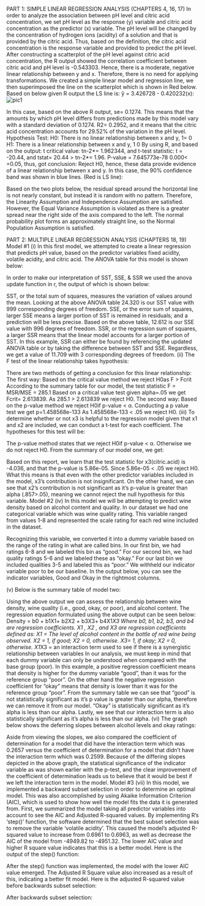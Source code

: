 PART 1: SIMPLE LINEAR REGRESSION ANALYSIS (CHAPTERS 4, 16, 17)
In order to analyze the association between pH level and citric acid concentration, we set pH level as the response (y) variable and citric acid concentration as the predictor (x) variable. The pH level will be changed by the concentration of hydrogen ions (acidity) of a solution and that is provided by the citric acid. Thus, based on the definition, the citric acid concentration is the response variable and provided to predict the pH level.  
After constructing a scatterplot of the pH level against citric acid concentration, the R output showed the correlation coefficient between citric acid and pH level is -0.543303. Hence, there is a moderate, negative linear relationship between y and x. Therefore, there is no need for applying transformations. 
We created a simple linear model and regression line, we then superimposed the line on the scatterplot which is shown in Red below. Based on below given R output the LS line is:  ŷ = 3.426728 - 0.420232(x):
![pic1](C:\Users\demit\OneDrive\Pictures)

In this case, based on the above R output, se= 0.1274.  This means that the amounts by which pH level differs from predictions made by this model vary with a standard deviation of 0.1274. R2= 0.2952, and it means that the citric acid concentration accounts for 29.52% of the variation in the pH level. 
Hypothesis Test: H0: There is no linear relationship between x and y, 1= 0
        	   H1: There is a linear relationship between x and y, 1 0
By using R, and based on the output: 
t critical value: tn-2*= 1.962344, and t-test statistic: t = -20.44, and tstat= 20.44 >  tn-2*= 1.96.
P-value = 7.645773e-78 0.000< =0.05, thus, got conclusion:
Reject H0, hence, these data provide evidence of a linear relationship between x and y.
In this case, the 90% confidence band was shown in blue lines. (Red is LS line):

Based on the two plots below, the residual spread around the horizontal line is not nearly constant, but instead it is random with no pattern. Therefore, the Linearity Assumption and Independence Assumption are satisfied.  However, the Equal Variance Assumption is violated as there is a greater spread near the right side of the axis compared to the left. The normal probability plot forms an approximately straight line, so the Normal Population Assumption is satisfied.

PART 2: MULTIPLE LINEAR REGRESSION ANALYSIS (CHAPTERS 18, 19)
Model #1
(i) In this first model, we attempted to create a linear regression that predicts pH value, based on the predictor variables fixed acidity, volatile acidity, and citric acid. The ANOVA table for this model is shown below:

In order to make our interpretation of SST, SSE, & SSR we used the anova update function in r, the output of which is shown below:

SST, or the total sum of squares, measures the variation of values around the mean.  Looking at the above ANOVA table 24.320 is our SST value with 999 corresponding degrees of freedom.
SSE, or the error sum of squares, larger SSE means a larger portion of SST is remained in residuals; and a prediction will be less precise. Based on the above table, 12.612 is our SSE value with 996 degrees of freedom.
SSR, or the regression sum of squares, a larger SSR means that the linear model accounts
for a larger portion of SST.  In this example, SSR can either be found by referencing the updated ANOVA table or by taking the difference between SST and SSE. Regardless, we get a value of 11.709 with 3 corresponding degrees of freedom.
(ii)	The F test of the linear relationship takes hypothesis:

There are two methods of getting a conclusion for this linear relationship:
The first way: Based on the critical value method we reject H0as F > Fcrit 
According to the summary table for our model, the test statistic F = MSR/MSE = 285.1 Based on a critical value test given alpha=.05 we get Fcrit= 2.613839.
As 285.1 > 2.613839 we reject H0.
The second way: Based on the p-value method we reject H0if p-value < α.
Conducting a p value test we get p=1.458568e-133
As 1.458568e-133 < .05 we reject H0.
(iii) To determine whether or not x3 is helpful to the regression model given that x1 and x2 are included, we can conduct a t-test for each coefficient. The hypotheses for this test will be:

The p-value method states that we reject H0if p-value < α. Otherwise we do not reject H0. From the summary of our model one, we get:

Based on this report, we learn that the test statistic for x3(citric.acid) is -4.036, and that the p-value is 5.86e-05. Since 5.86e-05 < .05 we reject H0. What this means is that even with the other predictor variables included in the model, x3’s contribution is not insignificant. On the other hand, we can see that x2’s contribution is not significant as it’s p-value is greater than alpha (.857>.05), meaning we cannot reject the null hypothesis for this variable.
Model #2 
(iv) In this model we will be attempting to predict wine density based on alcohol content and quality. In our dataset we had one categorical variable which was wine quality rating.  This variable ranged from values 1-8 and represented the scale rating for each red wine included in the dataset. 

Recognizing this variable, we converted it into a dummy variable based on the range of the rating in what are called bins.  In our first bin, we had ratings 6-8 and we labeled this bin as “good.” For our second bin, we had quality ratings 5-6 and we labeled these as “okay.” For our last bin we included qualities 3-5 and labeled this as “poor.”  We withheld our indicator variable poor to be our baseline.  In the output below, you can see the indicator variables, Good and Okay in the rightmost columns.

(v) Below is the summary table of model two:   

Using the above output we can assess the relationship between wine density, wine quality (i.e., good, okay, or poor), and alcohol content. The regression equation formulated using the above output can be seen below:
Density = b0 + b1X1+ b2X2 + b3X3+ b4X1*X3
Where b0, b1, b2, b3, and b4 are regression coefficients. X1 , X2 , and X3 are regression coefficients defined as:
X1 = The level of alcohol content in the bottle of red wine being observed.
X2 = 1, if good; X2 = 0, otherwise.
X3= 1, if okay; X2 = 0, otherwise. 
X1*X3 = an interaction term used to see if there is a synergistic relationship between variables
In our analysis, we must keep in mind that each dummy variable can only be understood when  compared with the base group (poor). In this example, a positive regression coefficient means that density is higher for the dummy variable “good”, than it was for the reference group “poor”.  On the other hand the negative regression coefficient for “okay” means that density is lower than it was for the reference group “poor”. 
From the summary table we can see that “good” is not statistically significant as it’s p value is greater than our alpha, therefore we can remove it from our model. “Okay” is statistically significant as it’s alpha is less than our alpha. Lastly, we see that our interaction term is also statistically significant as it’s alpha is less than our alpha.
(vi) The graph below shows the deferring slopes between alcohol levels and okay ratings: 
 
Aside from viewing the slopes, we also compared the coefficient of determination for a model that did have the interaction term which was 0.2657 versus the coefficient of determination for a model that didn’t have the interaction term which was 0.2599. 
Because of the differing slopes depicted in the above graph, the statistical significance of the indicator variable as was shown earlier with the p-test, and the clear improvement of the coefficient of determination leads us to believe that it would be best if we left the interaction term in the model.
Model #3 
(vii)  In this model, we implemented a backward subset selection in order to determine an optimal model. This was also accomplished by using Akaike Information Criterion (AIC), which is used to show how well the model fits the data it is generated from. First, we summarized the model taking all predictor variables into account to see the AIC and Adjusted R-squared values. By implementing R’s ‘step()’ function, the software determined that the best subset selection was to remove the variable ‘volatile acidity’. This caused the model’s adjusted R-squared value to increase from 0.6961 to 0.6963, as well as decrease the AIC of the model from -4949.82 to -4951.32. The lower AIC value and higher R square value indicates that this is a better model. Here is the output of the step() function:

After the step() function was implemented, the model with the lower AIC value emerged.
The Adjusted R Square value also increased as a result of this, indicating a better fit model. Here is the adjusted R-squared value before backwards subset selection:

After backwards subset selection:

